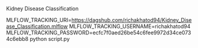 Kidney Disease Classification

MLFLOW_TRACKING_URI=https://dagshub.com/richakhatod94/Kidney_Disease_Classification.mlflow
MLFLOW_TRACKING_USERNAME=richakhatod94
MLFLOW_TRACKING_PASSWORD=ecfc7f0aed26be54c6fee9972d34ce0734c6ebb8
python script.py